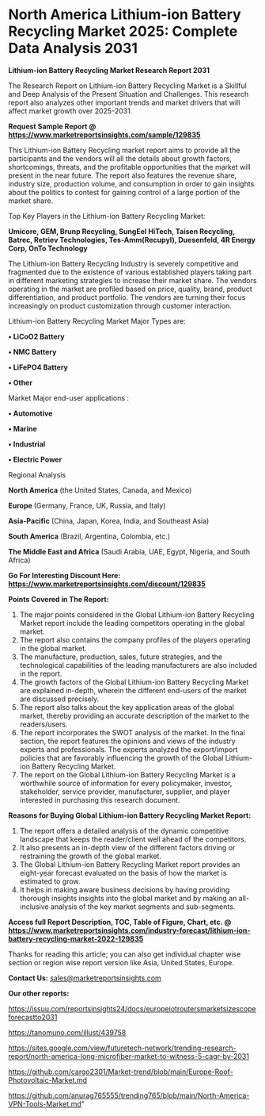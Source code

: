 # North America Lithium-ion Battery Recycling Market 2025: Complete Data Analysis 2031

<strong>Lithium-ion Battery Recycling Market Research Report 2031</strong>

The Research Report on Lithium-ion Battery Recycling Market is a Skillful and Deep Analysis of the Present Situation and Challenges. This research report also analyzes other important trends and market drivers that will affect market growth over 2025-2031.

<strong>Request Sample Report @ <a href=https://www.marketreportsinsights.com/sample/129835>https://www.marketreportsinsights.com/sample/129835</a></strong>

This Lithium-ion Battery Recycling market report aims to provide all the participants and the vendors will all the details about growth factors, shortcomings, threats, and the profitable opportunities that the market will present in the near future. The report also features the revenue share, industry size, production volume, and consumption in order to gain insights about the politics to contest for gaining control of a large portion of the market share.

Top Key Players in the Lithium-ion Battery Recycling Market:

<strong>Umicore, GEM, Brunp Recycling, SungEel HiTech, Taisen Recycling, Batrec, Retriev Technologies, Tes-Amm(Recupyl), Duesenfeld, 4R Energy Corp, OnTo Technology</strong>

The Lithium-ion Battery Recycling Industry is severely competitive and fragmented due to the existence of various established players taking part in different marketing strategies to increase their market share. The vendors operating in the market are profiled based on price, quality, brand, product differentiation, and product portfolio. The vendors are turning their focus increasingly on product customization through customer interaction.

Lithium-ion Battery Recycling Market Major Types are:

<strong>• LiCoO2 Battery

• NMC Battery

• LiFePO4 Battery

• Other</strong>

Market Major end-user applications :

<strong>• Automotive

• Marine

• Industrial

• Electric Power</strong>

Regional Analysis

</u><strong><b>North America</b></strong> (the United States, Canada, and Mexico)

<strong><b>Europe </b></strong>(Germany, France, UK, Russia, and Italy)

<strong><b>Asia-Pacific</b></strong> (China, Japan, Korea, India, and Southeast Asia)

<strong><b>South America</b></strong> (Brazil, Argentina, Colombia, etc.)

<strong><b>The Middle East and Africa</b></strong> (Saudi Arabia, UAE, Egypt, Nigeria, and South Africa)

<strong>Go For Interesting Discount Here: <a href=https://www.marketreportsinsights.com/discount/129835>https://www.marketreportsinsights.com/discount/129835</a></strong>

<strong>Points Covered in The Report:</strong>
<ol>
  <li>The major points considered in the Global Lithium-ion Battery Recycling Market report include the leading competitors operating in the global market.</li>
  <li>The report also contains the company profiles of the players operating in the global market.</li>
  <li>The manufacture, production, sales, future strategies, and the technological capabilities of the leading manufacturers are also included in the report.</li>
  <li>The growth factors of the Global Lithium-ion Battery Recycling Market are explained in-depth, wherein the different end-users of the market are discussed precisely.</li>
  <li>The report also talks about the key application areas of the global market, thereby providing an accurate description of the market to the readers/users.</li>
  <li>The report incorporates the SWOT analysis of the market. In the final section, the report features the opinions and views of the industry experts and professionals. The experts analyzed the export/import policies that are favorably influencing the growth of the Global Lithium-ion Battery Recycling Market.</li>
  <li>The report on the Global Lithium-ion Battery Recycling Market is a worthwhile source of information for every policymaker, investor, stakeholder, service provider, manufacturer, supplier, and player interested in purchasing this research document.</li>
</ol>
<strong>Reasons for Buying Global Lithium-ion Battery Recycling Market Report:</strong>

<ol>
  <li>The report offers a detailed analysis of the dynamic competitive landscape that keeps the reader/client well ahead of the competitors.</li>
  <li>It also presents an in-depth view of the different factors driving or restraining the growth of the global market.</li>
  <li>The Global Lithium-ion Battery Recycling Market report provides an eight-year forecast evaluated on the basis of how the market is estimated to grow.</li>
  <li>It helps in making aware business decisions by having providing thorough insights insights into the global market and by making an all-inclusive analysis of the key market segments and sub-segments.</li>
</ol>
<strong>Access full Report Description, TOC, Table of Figure, Chart, etc. @ <a href=https://www.marketreportsinsights.com/industry-forecast/lithium-ion-battery-recycling-market-2022-129835>https://www.marketreportsinsights.com/industry-forecast/lithium-ion-battery-recycling-market-2022-129835</a></strong>


Thanks for reading this article; you can also get individual chapter wise section or region wise report version like Asia, United States, Europe.

<strong>Contact Us:</strong>
sales@marketreportsinsights.com

<strong>Our other reports:</strong>

<a href=https://issuu.com/reportsinsights24/docs/europeiotroutersmarketsizescopeforecastto2031>https://issuu.com/reportsinsights24/docs/europeiotroutersmarketsizescopeforecastto2031</a>

<a href=https://tanomuno.com/illust/439758>https://tanomuno.com/illust/439758</a>

<a href=https://sites.google.com/view/futuretech-network/trending-research-report/north-america-long-microfiber-market-to-witness-5-cagr-by-2031>https://sites.google.com/view/futuretech-network/trending-research-report/north-america-long-microfiber-market-to-witness-5-cagr-by-2031</a>

<a href=https://github.com/cargo2301/Market-trend/blob/main/Europe-Roof-Photovoltaic-Market.md>https://github.com/cargo2301/Market-trend/blob/main/Europe-Roof-Photovoltaic-Market.md</a>

<a href=https://github.com/anurag765555/trending765/blob/main/North-America-VPN-Tools-Market.md>https://github.com/anurag765555/trending765/blob/main/North-America-VPN-Tools-Market.md</a>"
